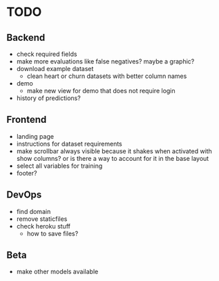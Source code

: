 # TODO
## Backend
* check required fields
* make more evaluations like false negatives? maybe a graphic?
* download example dataset
    * clean heart or churn datasets with better column names
* demo
    * make new view for demo that does not require login
* history of predictions?

## Frontend
* landing page
* instructions for dataset requirements
* make scrollbar always visible because it shakes when activated with show columns? or is there a way to account for it in the base layout
* select all variables for training
* footer?

## DevOps
* find domain
* remove staticfiles
* check heroku stuff
    * how to save files?

## Beta
* make other models available